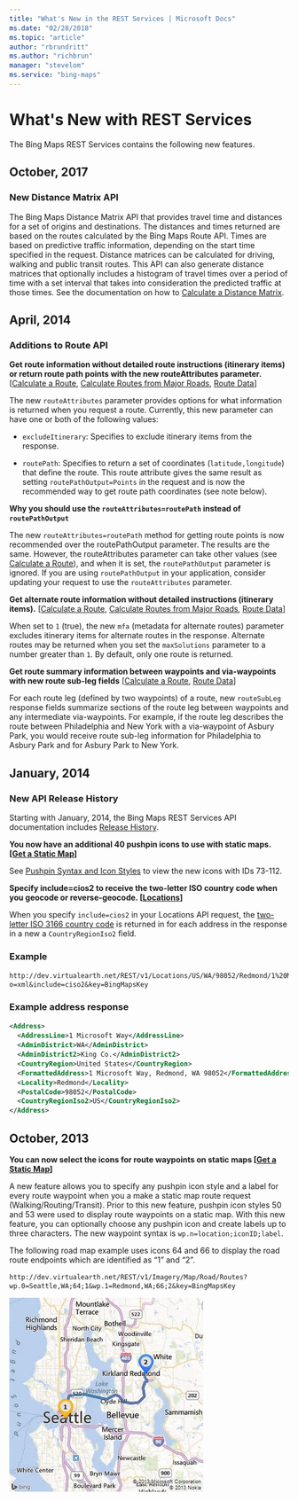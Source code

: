```yaml
---
title: "What's New in the REST Services | Microsoft Docs"
ms.date: "02/28/2018"
ms.topic: "article"
author: "rbrundritt"
ms.author: "richbrun"
manager: "stevelom"
ms.service: "bing-maps"
---
```

# What's New with REST Services

The Bing Maps REST Services contains the following new features.  
  
## October, 2017
  
### New Distance Matrix API
  
The Bing Maps Distance Matrix API that provides travel time and distances for a set of origins and destinations. The distances and times returned are based on the routes calculated by the Bing Maps Route API. Times are based on predictive traffic information, depending on the start time specified in the request. Distance matrices can be calculated for driving, walking and public transit routes. This API can also generate distance matrices that optionally includes a histogram of travel times over a period of time with a set interval that takes into consideration the predicted traffic at those times. See the documentation on how to [Calculate a Distance Matrix](routes/calculate-a-distance-matrix.md).  
  
## April, 2014

### Additions to Route API

**Get route information without detailed route instructions (itinerary items) or return route path points with the new routeAttributes parameter.** [[Calculate a Route](routes/calculate-a-route.md), [Calculate Routes from Major Roads](routes/calculate-routes-from-major-roads.md), [Route Data](routes/route-data.md)]  
  
 The new `routeAttributes` parameter provides options for what information is returned when you request a route. Currently, this new parameter can have one or both of the following values:  
  
- `excludeItinerary`: Specifies to exclude itinerary items from the response.  
  
- `routePath`: Specifies to return a set of coordinates (`latitude,longitude`) that define the route. This route attribute gives the same result as setting `routePathOutput=Points` in the request and is now the recommended way to get route path coordinates (see note below).  
  
 **Why you should use the `routeAttributes=routePath` instead of `routePathOutput`**  
  
 The new `routeAttributes=routePath` method for getting route points is now recommended over the routePathOutput parameter. The results are the same. However, the routeAttributes parameter can take other values (see [Calculate a Route](routes/calculate-a-route.md)), and when it is set, the `routePathOutput` parameter is ignored. If you are using `routePathOutput` in your application, consider updating your request to use the `routeAttributes` parameter.  
  
 **Get alternate route information without detailed instructions (itinerary items).** [[Calculate a Route](routes/calculate-a-route.md), [Calculate Routes from Major Roads](routes/calculate-routes-from-major-roads.md), [Route Data](routes/route-data.md)]  
  
 When set to `1` (true), the new `mfa` (metadata for alternate routes) parameter excludes itinerary items for alternate routes in the response. Alternate routes may be returned when you set the `maxSolutions` parameter to a number greater than `1`. By default, only one route is returned.  
  
 **Get route summary information between waypoints and via-waypoints with new route sub-leg fields** [[Calculate a Route](routes/calculate-a-route.md), [Route Data](routes/route-data.md)]  
  
 For each route leg (defined by two waypoints) of a route, new `routeSubLeg` response fields summarize sections of the route leg between waypoints and any intermediate via-waypoints. For example, if the route leg describes the route between Philadelphia and New York with a via-waypoint of Asbury Park, you would receive route sub-leg information for Philadelphia to Asbury Park and for Asbury Park to New York.  
  
## January, 2014
  
### New API Release History
  
Starting with January, 2014, the Bing Maps REST Services API documentation includes [Release History](../rest-services/release-history.md).  
  
 **You now have an additional 40 pushpin icons to use with static maps. [[Get a Static Map](how-to/get-a-static-map.md)]**  
  
See [Pushpin Syntax and Icon Styles](common-parameters-and-types/pushpin-syntax-and-icon-styles.md) to view the new icons with IDs 73-112.  
  
**Specify include=cios2 to receive the two-letter ISO country code when you geocode or reverse-geocode. [[Locations](locations/index.md)]**  
  
When you specify `include=cios2` in your Locations API request, the [two-letter ISO 3166 country code](http://www.iso.org/iso/country_codes.htm) is returned in for each address in the response in a new a `CountryRegionIso2` field.  
  
### Example
  
```url
http://dev.virtualearth.net/REST/v1/Locations/US/WA/98052/Redmond/1%20Microsoft%20Way?o=xml&include=ciso2&key=BingMapsKey  
```  
  
### Example address response  
  
```xml
<Address>  
  <AddressLine>1 Microsoft Way</AddressLine>  
  <AdminDistrict>WA</AdminDistrict>  
  <AdminDistrict2>King Co.</AdminDistrict2>  
  <CountryRegion>United States</CountryRegion>  
  <FormattedAddress>1 Microsoft Way, Redmond, WA 98052</FormattedAddress>  
  <Locality>Redmond</Locality>  
  <PostalCode>98052</PostalCode>  
  <CountryRegionIso2>US</CountryRegionIso2>  
</Address>  
```
  
## October, 2013
  
**You can now select the icons for route waypoints on static maps [[Get a Static Map](how-to/get-a-static-map.md)]**  
  
 A new feature allows you to specify any pushpin icon style and a label for every route waypoint when you a make a static map route request (Walking/Routing/Transit). Prior to this new feature, pushpin icon styles 50 and 53 were used to display route waypoints on a static map. With this new feature, you can optionally choose any pushpin icon and create labels up to three characters. The new waypoint syntax is `wp.n=location;iconID;label`.  
  
 The following road map example uses icons 64 and 66 to display the road route endpoints which are identified as “1” and “2”.  
  
```url
http://dev.virtualearth.net/REST/v1/Imagery/Map/Road/Routes?wp.0=Seattle,WA;64;1&wp.1=Redmond,WA;66;2&key=BingMapsKey  
```
  
 ![Static map with route overlay](media/rest-routeonmapsimplesea2red.jpg)
